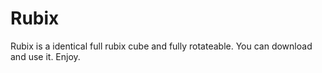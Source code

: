 # Rubix
Rubix is a identical full rubix cube and fully rotateable. You can download and use it. Enjoy.
